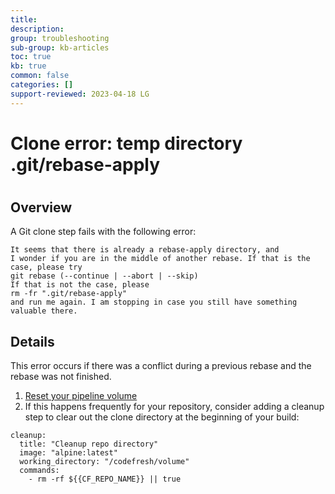 ```yaml
---
title: 
description: 
group: troubleshooting
sub-group: kb-articles
toc: true
kb: true
common: false
categories: []
support-reviewed: 2023-04-18 LG
---
```


# Clone error: temp directory .git/rebase-apply

#

## Overview

A Git clone step fails with the following error:

    
    
    It seems that there is already a rebase-apply directory, and   
    I wonder if you are in the middle of another rebase. If that is the  
    case, please try  
    git rebase (--continue | --abort | --skip)  
    If that is not the case, please  
    rm -fr ".git/rebase-apply"  
    and run me again. I am stopping in case you still have something  
    valuable there.

## Details

This error occurs if there was a conflict during a previous rebase and the
rebase was not finished.

  1. [Reset your pipeline volume](https://codefresh.io/docs/docs/configure-ci-cd-pipeline/triggers/git-triggers/#advanced-options)
  2. If this happens frequently for your repository, consider adding a cleanup step to clear out the clone directory at the beginning of your build:

    
    
    cleanup:  
      title: "Cleanup repo directory"  
      image: "alpine:latest"  
      working_directory: "/codefresh/volume"  
      commands:  
        - rm -rf ${{CF_REPO_NAME}} || true

